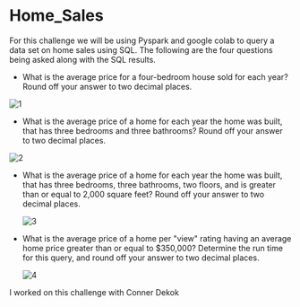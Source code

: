 # Home_Sales

For this challenge we will be using Pyspark and google colab to query a data set on home sales using SQL. The following are the four questions being asked along with the SQL results.

* What is the average price for a four-bedroom house sold for each year? Round off your answer to two decimal places.
  
![1](https://github.com/user-attachments/assets/176e5478-41d6-42ff-b8b5-afbe23dcf76c)

* What is the average price of a home for each year the home was built, that has three bedrooms and three bathrooms? Round off your answer to two decimal places.

![2](https://github.com/user-attachments/assets/5b444245-088b-4b79-9b89-3591a48331db)

* What is the average price of a home for each year the home was built, that has three bedrooms, three bathrooms, two floors, and is greater than or equal to 2,000 square feet? Round off your answer to two decimal places.

  ![3](https://github.com/user-attachments/assets/5f184af1-9338-4e61-a9e1-f5f8831386d5)

* What is the average price of a home per "view" rating having an average home price greater than or equal to $350,000? Determine the run time for this query, and round off your answer to two decimal places.

  ![4](https://github.com/user-attachments/assets/60f0f1c2-26c4-4d36-adf4-190c00217f8f)


I worked on this challenge with Conner Dekok
